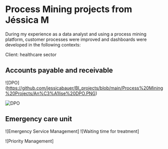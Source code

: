 # Process Mining projects from Jéssica M 

During my experience as a data analyst and using a process mining platform, customer processes were improved and dashboards were developed in the following contexts:

Client: healthcare sector

## Accounts payable and receivable
![DPO] (https://github.com/jessicabauer/BI_projects/blob/main/Process%20Mining%20Projects/An%C3%A1lise%20DPO.PNG)

![DPO ](https://github.com/jessicabauer/BI_projects/blob/main/Process%20Mining%20Projects/An%C3%A1lise%20DPO%20-%202.PNG)

## Emergency care unit  
![Emergency Service Management]
![Waiting time for treatment] 

![Priority Management]
